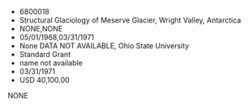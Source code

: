 * 6800018
* Structural Glaciology of Meserve Glacier, Wright Valley, Antarctica
* NONE,NONE
* 05/01/1968,03/31/1971
* None DATA NOT AVAILABLE, Ohio State University
* Standard Grant
* name not available
* 03/31/1971
* USD 40,100.00

NONE